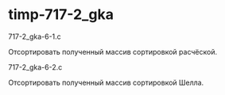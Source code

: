 # timp-717-2_gka

717-2_gka-6-1.c

Отсортировать полученный массив сортировкой расчёской.

717-2_gka-6-2.c

Отсортировать полученный массив сортировкой Шелла.
